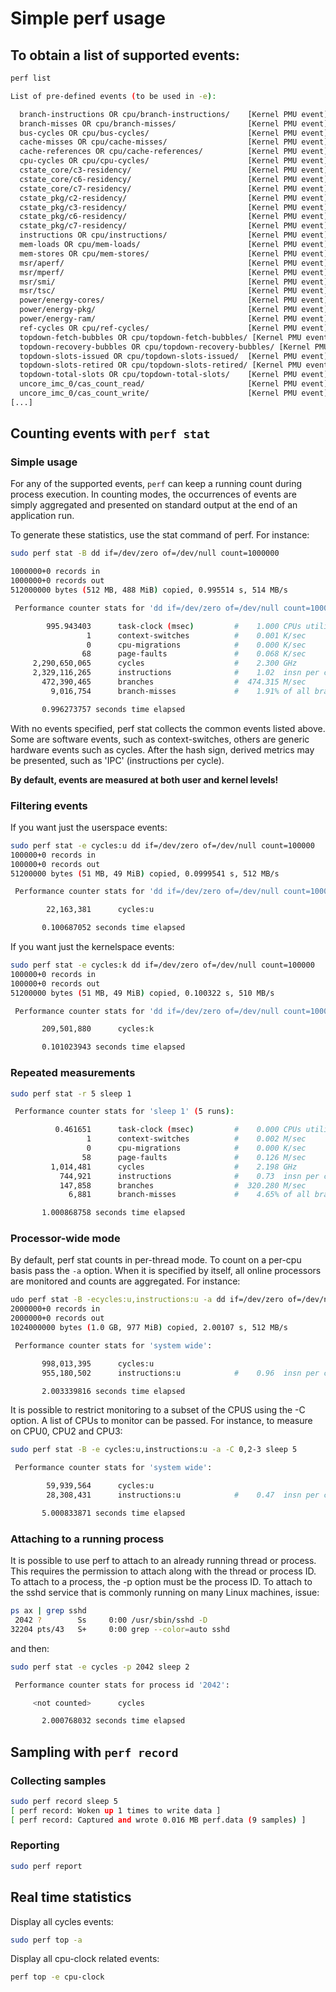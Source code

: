 # Simple perf usage

## To obtain a list of supported events:

```bash
perf list

List of pre-defined events (to be used in -e):

  branch-instructions OR cpu/branch-instructions/    [Kernel PMU event]
  branch-misses OR cpu/branch-misses/                [Kernel PMU event]
  bus-cycles OR cpu/bus-cycles/                      [Kernel PMU event]
  cache-misses OR cpu/cache-misses/                  [Kernel PMU event]
  cache-references OR cpu/cache-references/          [Kernel PMU event]
  cpu-cycles OR cpu/cpu-cycles/                      [Kernel PMU event]
  cstate_core/c3-residency/                          [Kernel PMU event]
  cstate_core/c6-residency/                          [Kernel PMU event]
  cstate_core/c7-residency/                          [Kernel PMU event]
  cstate_pkg/c2-residency/                           [Kernel PMU event]
  cstate_pkg/c3-residency/                           [Kernel PMU event]
  cstate_pkg/c6-residency/                           [Kernel PMU event]
  cstate_pkg/c7-residency/                           [Kernel PMU event]
  instructions OR cpu/instructions/                  [Kernel PMU event]
  mem-loads OR cpu/mem-loads/                        [Kernel PMU event]
  mem-stores OR cpu/mem-stores/                      [Kernel PMU event]
  msr/aperf/                                         [Kernel PMU event]
  msr/mperf/                                         [Kernel PMU event]
  msr/smi/                                           [Kernel PMU event]
  msr/tsc/                                           [Kernel PMU event]
  power/energy-cores/                                [Kernel PMU event]
  power/energy-pkg/                                  [Kernel PMU event]
  power/energy-ram/                                  [Kernel PMU event]
  ref-cycles OR cpu/ref-cycles/                      [Kernel PMU event]
  topdown-fetch-bubbles OR cpu/topdown-fetch-bubbles/ [Kernel PMU event]
  topdown-recovery-bubbles OR cpu/topdown-recovery-bubbles/ [Kernel PMU event]
  topdown-slots-issued OR cpu/topdown-slots-issued/  [Kernel PMU event]
  topdown-slots-retired OR cpu/topdown-slots-retired/ [Kernel PMU event]
  topdown-total-slots OR cpu/topdown-total-slots/    [Kernel PMU event]
  uncore_imc_0/cas_count_read/                       [Kernel PMU event]
  uncore_imc_0/cas_count_write/                      [Kernel PMU event]
[...]
```

## Counting events with `perf stat`

### Simple usage
For any of the supported events, `perf` can keep a running count during process execution. In counting modes, the occurrences of events are simply aggregated and presented on standard output at the end of an application run. 

To generate these statistics, use the stat command of perf. For instance:

```bash
sudo perf stat -B dd if=/dev/zero of=/dev/null count=1000000

1000000+0 records in
1000000+0 records out
512000000 bytes (512 MB, 488 MiB) copied, 0.995514 s, 514 MB/s

 Performance counter stats for 'dd if=/dev/zero of=/dev/null count=1000000':

        995.943403      task-clock (msec)         #    1.000 CPUs utilized          
                 1      context-switches          #    0.001 K/sec                  
                 0      cpu-migrations            #    0.000 K/sec                  
                68      page-faults               #    0.068 K/sec                  
     2,290,650,065      cycles                    #    2.300 GHz                    
     2,329,116,265      instructions              #    1.02  insn per cycle         
       472,390,465      branches                  #  474.315 M/sec                  
         9,016,754      branch-misses             #    1.91% of all branches        

       0.996273757 seconds time elapsed
```

With no events specified, perf stat collects the common events listed above. Some are software events, such as context-switches, others are generic hardware events such as cycles. After the hash sign, derived metrics may be presented, such as 'IPC' (instructions per cycle).

**By default, events are measured at both user and kernel levels!**

### Filtering events

If you want just the userspace events:

```bash
sudo perf stat -e cycles:u dd if=/dev/zero of=/dev/null count=100000
100000+0 records in
100000+0 records out
51200000 bytes (51 MB, 49 MiB) copied, 0.0999541 s, 512 MB/s

 Performance counter stats for 'dd if=/dev/zero of=/dev/null count=100000':

        22,163,381      cycles:u                                                    

       0.100687052 seconds time elapsed
```

If you want just the kernelspace events:

```bash
sudo perf stat -e cycles:k dd if=/dev/zero of=/dev/null count=100000
100000+0 records in
100000+0 records out
51200000 bytes (51 MB, 49 MiB) copied, 0.100322 s, 510 MB/s

 Performance counter stats for 'dd if=/dev/zero of=/dev/null count=100000':

       209,501,880      cycles:k                                                    

       0.101023943 seconds time elapsed
```

### Repeated measurements

```bash
sudo perf stat -r 5 sleep 1

 Performance counter stats for 'sleep 1' (5 runs):

          0.461651      task-clock (msec)         #    0.000 CPUs utilized            ( +-  3.67% )
                 1      context-switches          #    0.002 M/sec                  
                 0      cpu-migrations            #    0.000 K/sec                  
                58      page-faults               #    0.126 M/sec                  
         1,014,481      cycles                    #    2.198 GHz                      ( +-  1.13% )
           744,921      instructions              #    0.73  insn per cycle           ( +-  0.23% )
           147,858      branches                  #  320.280 M/sec                    ( +-  0.18% )
             6,881      branch-misses             #    4.65% of all branches          ( +-  0.45% )

       1.000868758 seconds time elapsed                                          ( +-  0.00% )
```

### Processor-wide mode

By default, perf stat counts in per-thread mode. To count on a per-cpu basis pass the `-a` option. When it is specified by itself, all online processors are monitored and counts are aggregated. For instance:

```bash
udo perf stat -B -ecycles:u,instructions:u -a dd if=/dev/zero of=/dev/null count=2000000
2000000+0 records in
2000000+0 records out
1024000000 bytes (1.0 GB, 977 MiB) copied, 2.00107 s, 512 MB/s

 Performance counter stats for 'system wide':

       998,013,395      cycles:u                                                    
       955,180,502      instructions:u            #    0.96  insn per cycle         

       2.003339816 seconds time elapsed

```

It is possible to restrict monitoring to a subset of the CPUS using the -C option. A list of CPUs to monitor can be passed. For instance, to measure on CPU0, CPU2 and CPU3:

```bash
sudo perf stat -B -e cycles:u,instructions:u -a -C 0,2-3 sleep 5

 Performance counter stats for 'system wide':

        59,939,564      cycles:u                                                    
        28,308,431      instructions:u            #    0.47  insn per cycle         

       5.000833871 seconds time elapsed
```

### Attaching to a running process

It is possible to use perf to attach to an already running thread or process. This requires the permission to attach along with the thread or process ID. To attach to a process, the -p option must be the process ID. To attach to the sshd service that is commonly running on many Linux machines, issue:

```bash
ps ax | grep sshd
 2042 ?        Ss     0:00 /usr/sbin/sshd -D
32204 pts/43   S+     0:00 grep --color=auto sshd
```

and then:

```bash
sudo perf stat -e cycles -p 2042 sleep 2

 Performance counter stats for process id '2042':

     <not counted>      cycles                                                      

       2.000768032 seconds time elapsed
```

## Sampling with `perf record`

### Collecting samples

```bash
sudo perf record sleep 5
[ perf record: Woken up 1 times to write data ]
[ perf record: Captured and wrote 0.016 MB perf.data (9 samples) ]
```

### Reporting
```bash
sudo perf report
```

## Real time statistics

Display all cycles events:

```bash
sudo perf top -a
```

Display all cpu-clock related events:

```bash
perf top -e cpu-clock
```
